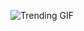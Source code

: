 ![Trending GIF](https://media2.giphy.com/media/v1.Y2lkPThiYjIxNzcycXhueTVuNW5tZjZ1ZGd0NHh5ZTd3M29xbGFyd2NnZzdhdnUwMDZjdSZlcD12MV9naWZzX3NlYXJjaCZjdD1n/MT5UUV1d4CXE2A37Dg/giphy.gif)
